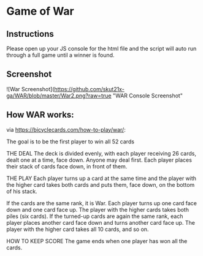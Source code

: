 # Game of War

## Instructions

Please open up your JS console for the html file and the script will auto run through a full game until a winner is found.

## Screenshot
![War Screenshot](https://github.com/skut21x-ga/WAR/blob/master/War2.png?raw=true "WAR Console Screenshot"

## How WAR works:

via https://bicyclecards.com/how-to-play/war/:

The goal is to be the first player to win all 52 cards

THE DEAL
The deck is divided evenly, with each player receiving 26 cards, dealt one at a time, face down. Anyone may deal first. Each player places their stack of cards face down, in front of them.

THE PLAY
Each player turns up a card at the same time and the player with the higher card takes both cards and puts them, face down, on the bottom of his stack.

If the cards are the same rank, it is War. Each player turns up one card face down and one card face up. The player with the higher cards takes both piles (six cards). If the turned-up cards are again the same rank, each player places another card face down and turns another card face up. The player with the higher card takes all 10 cards, and so on.

HOW TO KEEP SCORE
The game ends when one player has won all the cards.
